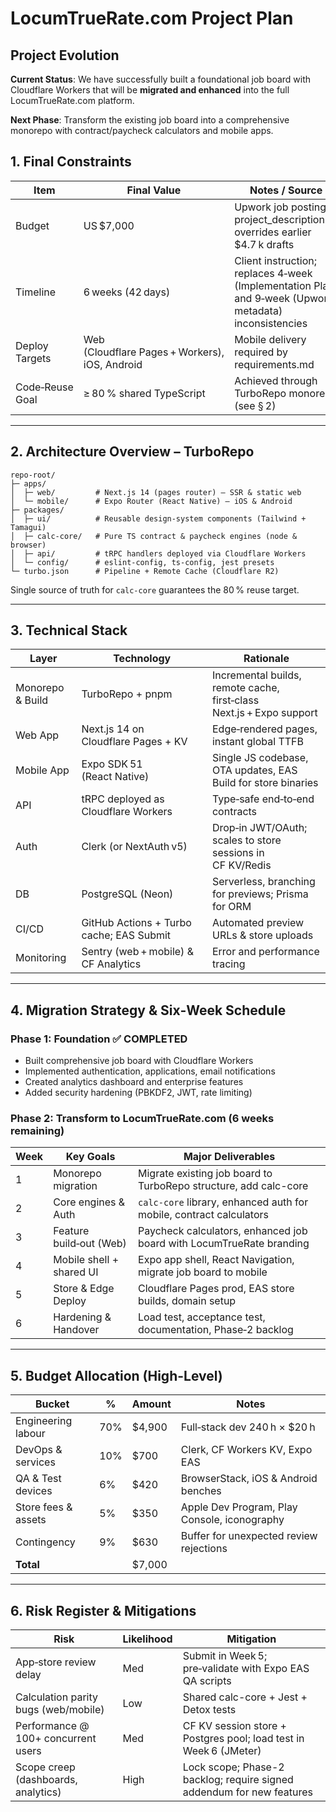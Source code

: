 # LocumTrueRate.com Project Plan

## Project Evolution
**Current Status**: We have successfully built a foundational job board with Cloudflare Workers that will be **migrated and enhanced** into the full LocumTrueRate.com platform.

**Next Phase**: Transform the existing job board into a comprehensive monorepo with contract/paycheck calculators and mobile apps.

## 1. Final Constraints
| Item            | Final Value                            | Notes / Source                                                                 |
|-----------------|----------------------------------------|--------------------------------------------------------------------------------|
| Budget          | US $7,000                              | Upwork job posting project_description overrides earlier $4.7 k drafts         |
| Timeline        | 6 weeks (42 days)                      | Client instruction; replaces 4‑week (Implementation Plan) and 9‑week (Upwork metadata) inconsistencies |
| Deploy Targets  | Web (Cloudflare Pages + Workers), iOS, Android | Mobile delivery required by requirements.md                                   |
| Code‑Reuse Goal | ≥ 80 % shared TypeScript              | Achieved through TurboRepo monorepo (see § 2)                                  |

---

## 2. Architecture Overview – TurboRepo
```
repo-root/
├─ apps/
│  ├─ web/         # Next.js 14 (pages router) – SSR & static web
│  └─ mobile/      # Expo Router (React Native) – iOS & Android
├─ packages/
│  ├─ ui/          # Reusable design‑system components (Tailwind + Tamagui)
│  ├─ calc-core/   # Pure TS contract & paycheck engines (node & browser)
│  ├─ api/         # tRPC handlers deployed via Cloudflare Workers
│  └─ config/      # eslint‑config, ts‑config, jest presets
└─ turbo.json      # Pipeline + Remote Cache (Cloudflare R2)
```
Single source of truth for `calc-core` guarantees the 80 % reuse target.

---

## 3. Technical Stack
| Layer               | Technology                           | Rationale                                                                  |
|---------------------|--------------------------------------|---------------------------------------------------------------------------|
| Monorepo & Build    | TurboRepo + pnpm                      | Incremental builds, remote cache, first‑class Next.js + Expo support       |
| Web App             | Next.js 14 on Cloudflare Pages + KV   | Edge‑rendered pages, instant global TTFB                                  |
| Mobile App          | Expo SDK 51 (React Native)            | Single JS codebase, OTA updates, EAS Build for store binaries              |
| API                 | tRPC deployed as Cloudflare Workers   | Type‑safe end‑to‑end contracts                                             |
| Auth                | Clerk (or NextAuth v5)                | Drop‑in JWT/OAuth; scales to store sessions in CF KV/Redis                 |
| DB                  | PostgreSQL (Neon)                     | Serverless, branching for previews; Prisma for ORM                         |
| CI/CD               | GitHub Actions + Turbo cache; EAS Submit | Automated preview URLs & store uploads                                   |
| Monitoring          | Sentry (web + mobile) & CF Analytics  | Error and performance tracing                                              |

---

## 4. Migration Strategy & Six‑Week Schedule

### Phase 1: Foundation ✅ COMPLETED
- Built comprehensive job board with Cloudflare Workers
- Implemented authentication, applications, email notifications
- Created analytics dashboard and enterprise features
- Added security hardening (PBKDF2, JWT, rate limiting)

### Phase 2: Transform to LocumTrueRate.com (6 weeks remaining)
| Week | Key Goals                   | Major Deliverables                                                       |
|------|-----------------------------|---------------------------------------------------------------------------|
| 1    | Monorepo migration         | Migrate existing job board to TurboRepo structure, add calc-core         |
| 2    | Core engines & Auth         | `calc-core` library, enhanced auth for mobile, contract calculators      |
| 3    | Feature build‑out (Web)     | Paycheck calculators, enhanced job board with LocumTrueRate branding     |
| 4    | Mobile shell + shared UI    | Expo app shell, React Navigation, migrate job board to mobile            |
| 5    | Store & Edge Deploy         | Cloudflare Pages prod, EAS store builds, domain setup                    |
| 6    | Hardening & Handover        | Load test, acceptance test, documentation, Phase‑2 backlog               |

---

## 5. Budget Allocation (High-Level)
| Bucket               | %   | Amount | Notes                                                               |
|----------------------|-----|--------|---------------------------------------------------------------------|
| Engineering labour    | 70% | $4,900 | Full‑stack dev 240 h × $20 h                                       |
| DevOps & services     | 10% | $700   | Clerk, CF Workers KV, Expo EAS                                     |
| QA & Test devices     | 6%  | $420   | BrowserStack, iOS & Android benches                                |
| Store fees & assets   | 5%  | $350   | Apple Dev Program, Play Console, iconography                       |
| Contingency           | 9%  | $630   | Buffer for unexpected review rejections                            |
| **Total**             |     | $7,000 |                                                                     |

---

## 6. Risk Register & Mitigations
| Risk                                | Likelihood | Mitigation                                                                |
|-------------------------------------|------------|---------------------------------------------------------------------------|
| App‑store review delay              | Med        | Submit in Week 5; pre‑validate with Expo EAS QA scripts                   |
| Calculation parity bugs (web/mobile)| Low        | Shared calc-core + Jest + Detox tests                                    |
| Performance @ 100+ concurrent users | Med        | CF KV session store + Postgres pool; load test in Week 6 (JMeter)        |
| Scope creep (dashboards, analytics) | High       | Lock scope; Phase-2 backlog; require signed addendum for new features    |
